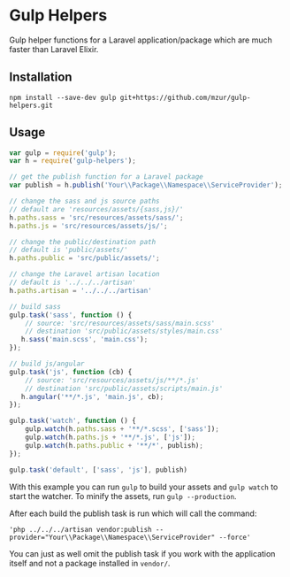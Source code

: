 # Gulp Helpers

Gulp helper functions for a Laravel application/package which are much faster than Laravel Elixir.

## Installation

```
npm install --save-dev gulp git+https://github.com/mzur/gulp-helpers.git
```

## Usage

```js
var gulp = require('gulp');
var h = require('gulp-helpers');

// get the publish function for a Laravel package
var publish = h.publish('Your\\Package\\Namespace\\ServiceProvider');

// change the sass and js source paths
// default are 'resources/assets/{sass,js}/'
h.paths.sass = 'src/resources/assets/sass/';
h.paths.js = 'src/resources/assets/js/';

// change the public/destination path
// default is 'public/assets/'
h.paths.public = 'src/public/assets/';

// change the Laravel artisan location
// default is '../../../artisan'
h.paths.artisan = '../../../artisan'

// build sass
gulp.task('sass', function () {
	// source: 'src/resources/assets/sass/main.scss'
	// destination 'src/public/assets/styles/main.css'
   h.sass('main.scss', 'main.css');
});

// build js/angular
gulp.task('js', function (cb) {
	// source: 'src/resources/assets/js/**/*.js'
	// destination 'src/public/assets/scripts/main.js'
   h.angular('**/*.js', 'main.js', cb);
});

gulp.task('watch', function () {
    gulp.watch(h.paths.sass + '**/*.scss', ['sass']);
    gulp.watch(h.paths.js + '**/*.js', ['js']);
    gulp.watch(h.paths.public + '**/*', publish);
});

gulp.task('default', ['sass', 'js'], publish)
```

With this example you can run `gulp` to build your assets and `gulp watch` to start the watcher. To minify the assets, run `gulp --production`.

After each build the publish task is run which will call the command:

```
'php ../../../artisan vendor:publish --provider="Your\\Package\\Namespace\\ServiceProvider" --force'
```

You can just as well omit the publish task if you work with the application itself and not a package installed in `vendor/`.
